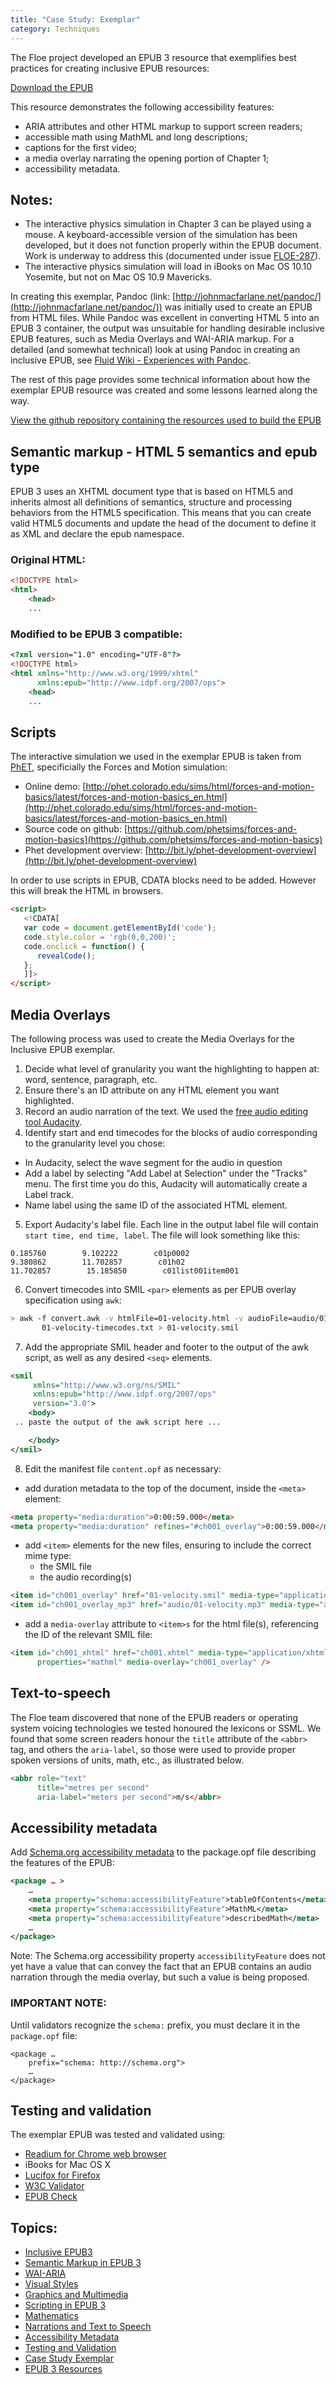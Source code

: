 ```yaml
---
title: "Case Study: Exemplar"
category: Techniques
---
```


The Floe project developed an EPUB 3 resource that exemplifies best practices for creating inclusive EPUB resources:

[Download the EPUB](https://idrc.cachefly.net/floeproject.org/ebooks/InclusiveEPUB-physics.epub)

This resource demonstrates the following accessibility features:

* ARIA attributes and other HTML markup to support screen readers;
* accessible math using MathML and long descriptions;
* captions for the first video;
* a media overlay narrating the opening portion of Chapter 1;
* accessibility metadata.

## Notes:

* The interactive physics simulation in Chapter 3 can be played using a mouse. A keyboard-accessible version of the simulation has been developed, but it does not function properly within the EPUB document. Work is underway to address this (documented under issue [FLOE-287](http://issues.fluidproject.org/browse/FLOE-287)).
* The interactive physics simulation will load in iBooks on Mac OS 10.10 Yosemite, but not on Mac OS 10.9 Mavericks.

In creating this exemplar, Pandoc (link: [http://johnmacfarlane.net/pandoc/](http://johnmacfarlane.net/pandoc/)) was initially used to create an EPUB from HTML files. While Pandoc was excellent in converting HTML 5 into an EPUB 3 container, the output was unsuitable for handling desirable inclusive EPUB features, such as Media Overlays and WAI-ARIA markup. For a detailed (and somewhat technical) look at using Pandoc in creating an inclusive EPUB, see [Fluid Wiki - Experiences with Pandoc](http://wiki.fluidproject.org/display/fluid/Experiences+with+Pandoc).

The rest of this page provides some technical information about how the exemplar EPUB resource was created and some lessons learned along the way.

[View the github repository containing the resources used to build the EPUB](https://github.com/jhung/EPUB/tree/FLOE-240-2)

## Semantic markup - HTML 5 semantics and epub type

EPUB 3 uses an XHTML document type that is based on HTML5 and inherits almost all definitions of semantics, structure and processing behaviors from the HTML5 specification. This means that you can create valid HTML5 documents and update the head of the document to define it as XML and declare the epub namespace.

### Original HTML:

```html
<!DOCTYPE html>
<html>
    <head>
    ...
```

### Modified to be EPUB 3 compatible:

```html
<?xml version="1.0" encoding="UTF-8"?>
<!DOCTYPE html>
<html xmlns="http://www.w3.org/1999/xhtml"
      xmlns:epub="http://www.idpf.org/2007/ops">
    <head>
    ...
```

## Scripts

The interactive simulation we used in the exemplar EPUB is taken from [ PhET](http://phet.colorado.edu/), specificially the Forces and Motion simulation:

* Online demo: [http://phet.colorado.edu/sims/html/forces-and-motion-basics/latest/forces-and-motion-basics_en.html](http://phet.colorado.edu/sims/html/forces-and-motion-basics/latest/forces-and-motion-basics_en.html)
* Source code on github: [https://github.com/phetsims/forces-and-motion-basics](https://github.com/phetsims/forces-and-motion-basics)
* Phet development overview: [http://bit.ly/phet-development-overview](http://bit.ly/phet-development-overview)

In order to use scripts in EPUB, CDATA blocks need to be added. However this will break the HTML in browsers.

```html
<script>
   <!CDATA[
   var code = document.getElementById('code');
   code.style.color = 'rgb(0,0,200)';
   code.onclick = function() {
      revealCode();
   };
   ]]>
</script>
```

## Media Overlays

The following process was used to create the Media Overlays for the Inclusive EPUB exemplar.

1. Decide what level of granularity you want the highlighting to happen at: word, sentence, paragraph, etc.
2. Ensure there's an ID attribute on any HTML element you want highlighted.
3. Record an audio narration of the text. We used the [free audio editing tool Audacity](http://audacityteam.org/).
4. Identify start and end timecodes for the blocks of audio corresponding to the granularity level you chose:

* In Audacity, select the wave segment for the audio in question
* Add a label by selecting "Add Label at Selection" under the "Tracks" menu. The first time you do this, Audacity will automatically create a Label track.
* Name label using the same ID of the associated HTML element.

5. Export Audacity's label file. Each line in the output label file will contain `start time, end time, label`. The file will look something like this:

```
0.185760        9.102222        c01p0002
9.380862        11.702857        c01h02
11.702857        15.185850        c01list001item001
```

6. Convert timecodes into SMIL `<par>` elements as per EPUB overlay specification using `awk`:

```bash
> awk -f convert.awk -v htmlFile=01-velocity.html -v audioFile=audio/01-velocity.mp3 \
       01-velocity-timecodes.txt > 01-velocity.smil
```

7. Add the appropriate SMIL header and footer to the output of the awk script, as well as any desired `<seq>` elements.

```xml
<smil
     xmlns="http://www.w3.org/ns/SMIL"
     xmlns:epub="http://www.idpf.org/2007/ops"
     version="3.0">
    <body>
 .. paste the output of the awk script here ...

    </body>
</smil>
```

8. Edit the manifest file `content.opf` as necessary:

* add duration metadata to the top of the document, inside the `<meta>` element:

```html
<meta property="media:duration">0:00:59.000</meta>
<meta property="media:duration" refines="#ch001_overlay">0:00:59.000</meta>
```

* add `<item>` elements for the new files, ensuring to include the correct mime type:
  * the SMIL file
  * the audio recording(s)

```html
<item id="ch001_overlay" href="01-velocity.smil" media-type="application/smil+xml"/>
<item id="ch001_overlay_mp3" href="audio/01-velocity.mp3" media-type="audio/mpeg" />
```

* add a `media-overlay` attribute to `<item>s` for the html file(s), referencing the ID of the relevant SMIL file:

```html
<item id="ch001_xhtml" href="ch001.xhtml" media-type="application/xhtml+xml"
      properties="mathml" media-overlay="ch001_overlay" />
```

## Text-to-speech

The Floe team discovered that none of the EPUB readers or operating system voicing technologies we tested honoured the lexicons or SSML. We found that some screen readers honour the `title` attribute of the `<abbr>` tag, and others the `aria-label`, so those were used to provide proper spoken versions of units, math, etc., as illustrated below.

```html
<abbr role="text"
      title="metres per second"
      aria-label="meters per second">m/s</abbr>
```

## Accessibility metadata

Add [Schema.org accessibility metadata](http://www.idpf.org/accessibility/guidelines/content/meta/schema.org.php) to the package.opf file describing the features of the EPUB:

```xml
<package … >
    …
    <meta property="schema:accessibilityFeature">tableOfContents</meta>
    <meta property="schema:accessibilityFeature">MathML</meta>
    <meta property="schema:accessibilityFeature">describedMath</meta>
    …
</package>
```

Note: The Schema.org accessibility property `accessibilityFeature` does not yet have a value that can convey the fact that an EPUB contains an audio narration through the media overlay, but such a value is being proposed.

### IMPORTANT NOTE:

Until validators recognize the `schema:` prefix, you must declare it in the `package.opf` file:

```
<package …
    prefix="schema: http://schema.org">
    …
</package>
```

## Testing and validation

The exemplar EPUB was tested and validated using:

* [Readium for Chrome web browser](http://readium.org/)
* iBooks for Mac OS X
* [Lucifox for Firefox](https://addons.mozilla.org/en-US/firefox/addon/lucifox/)
* [W3C Validator](http://validator.w3.org)
* [EPUB Check](http://validator.idpf.org/)

## Topics:

* [Inclusive EPUB3](/InclusiveEPUB3.html)
* [Semantic Markup in EPUB 3](/SemanticMarkupInEPUB3.html)
* [WAI-ARIA](/WAI-ARIA.html)
* [Visual Styles](/VisualStyles.html)
* [Graphics and Multimedia](/GraphicsAndMultimedia.html)
* [Scripting in EPUB 3](/ScriptingInEPUB3.html)
* [Mathematics](/Mathematics.html)
* [Narrations and Text to Speech](/NarrationsAndTextToSpeech.html)
* [Accessibility Metadata](/AccessibilityMetadata.html)
* [Testing and Validation](/TestingAndValidation.html)
* [Case Study Exemplar](/CaseStudyExemplar.html)
* [EPUB 3 Resources](/EPUB3Resources.html)

